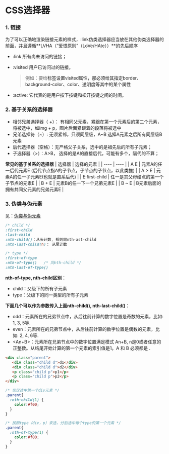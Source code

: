 # CSS选择器
### 1. 链接

为了可以正确地渲染链接元素的样式，:link伪类选择器应当放在其他伪类选择器的前面，并且遵循**LVHA（“爱恨原则”（LoVe/HAte））**的先后顺序

* :link   所有尚未访问的链接；
* :visited  用户已访问过的链接。
    > 例如：要给<a>标签设置visited属性，那必须给其指定border、background-color、color、透明度等其中的某个属性

* :active: 它代表的是用户按下按键和松开按键之间的时间。


### 2. 基于关系的选择器
* 相邻兄弟选择器（ +）： 有相同父元素，紧跟在第一个元素后的第二个元素，将被选中，如img + p，图片后面紧跟着的段落将被选中
* 兄弟选择符（~）: 无须紧邻，只须同层级，A~B 选择A元素之后所有同层级B元素
* 后代选择器（空格）：无严格父子关系，选中的是祖先后的所有子元素；
* 子选择器（>）：A>B， 选择的是A的直接后代，可能有多个，隔代的不算；

**常见的基于关系的选择器**
|  选择器   | 选择的元素  |
|  ----  | ----  | 
| A E | 元素A的任一后代元素E (后代节点指A的子节点，子节点的子节点，以此类推) |
| A > E | 元素A的任一子元素E(也就是直系后代) |
| E:first-child | 任一是其父母结点的第一个子节点的元素E |
| B + E | 元素B的任一下一个兄弟元素E |
| B ~ E | B元素后面的拥有共同父元素的兄弟元素E |

### 3. 伪类与伪元素
见：[伪类与伪元素](./伪类与伪元素.md)

```css
/* child */
:first-child
:last-child
:nth-child()：从头计数, 规则同nth-ast-child 
:nth-last-child(n)： 从尾计数

/* type */
:first-of-type
:nth-of-type()	 /* 同nth-child */
:nth-last-of-type() 
```

**nth-of-type, nth-child区别**：
* child：父级下的所有子元素
* type：父级下的同一类型的所有子元素

**下面几个可以作为参数传入上面nth-child(), nth-last-child()**：
* odd：元素所在的兄弟节点中，从后往前计算的数字位置是奇数的元素，比如: 1, 3, 5等.
* even：元素所在的兄弟节点中，从后往前计算的数字位置是偶数的元素，比如: 2, 4, 6等.
* <An+B>：元素所在兄弟节点中的数字位置满足模式 An+B, n是0或者任意的正整数。从结尾开始计算的第一个元素的索引值是1。A 和 B 必须都是 <integer>.


```html
<div class="parent">
   <div class="child d">d1</div>
   <div class="child d">d2</div>
   <p class="child p">p1</p>
   <p class="child p">p2</p>
</div>
```
```css
/* 仅仅选中第一个div元素 */
.parent{
  :nth-child(1) {
    color:#f00;
  }
}

/* 按照type（div，p）来选，分别选中每个type的第一个元素 */
.parent{
  :nth-of-type(1) {
    color:#f00;
  }
}
```
